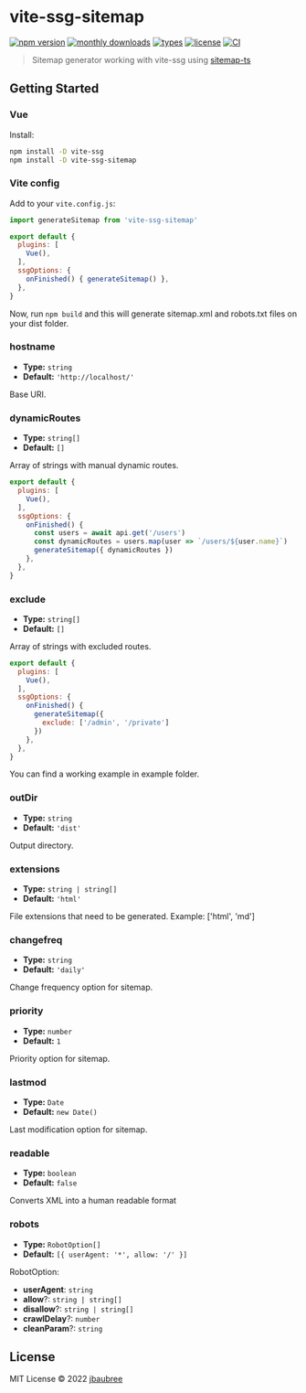 # vite-ssg-sitemap

[![npm version](https://badgen.net/npm/v/vite-ssg-sitemap)](https://www.npmjs.com/package/vite-ssg-sitemap)
[![monthly downloads](https://badgen.net/npm/dm/vite-ssg-sitemap)](https://www.npmjs.com/package/vite-ssg-sitemap)
[![types](https://badgen.net/npm/types/vite-ssg-sitemap)](https://github.com/jbaubree/vite-ssg-sitemap/blob/main/src/types.ts)
[![license](https://badgen.net/npm/license/vite-ssg-sitemap)](https://github.com/jbaubree/vite-ssg-sitemap/blob/main/LICENSE)
[![CI](https://github.com/jbaubree/vite-ssg-sitemap/actions/workflows/ci.yml/badge.svg?branch=main)](https://github.com/jbaubree/vite-ssg-sitemap/actions/workflows/ci.yml)

> Sitemap generator working with vite-ssg using [sitemap-ts](https://github.com/jbaubree/sitemap-ts)

## Getting Started

### Vue

Install:

```bash
npm install -D vite-ssg
npm install -D vite-ssg-sitemap
```

### Vite config

Add to your `vite.config.js`:

```js
import generateSitemap from 'vite-ssg-sitemap'

export default {
  plugins: [
    Vue(),
  ],
  ssgOptions: {
    onFinished() { generateSitemap() },
  },
}
```

Now, run `npm build` and this will generate sitemap.xml and robots.txt files on your dist folder.

### hostname

- **Type:** `string`
- **Default:** `'http://localhost/'`

Base URI.

### dynamicRoutes

- **Type:** `string[]`
- **Default:** `[]`

Array of strings with manual dynamic routes.
```js
export default {
  plugins: [
    Vue(),
  ],
  ssgOptions: {
    onFinished() {
      const users = await api.get('/users')
      const dynamicRoutes = users.map(user => `/users/${user.name}`)
      generateSitemap({ dynamicRoutes })
    },
  },
}
```

### exclude

- **Type:** `string[]`
- **Default:** `[]`

Array of strings with excluded routes.
```js
export default {
  plugins: [
    Vue(),
  ],
  ssgOptions: {
    onFinished() {
      generateSitemap({
        exclude: ['/admin', '/private']
      })
    },
  },
}
```

You can find a working example in example folder.

### outDir

- **Type:** `string`
- **Default:** `'dist'`

Output directory.

### extensions

- **Type:** `string | string[]`
- **Default:** `'html'`

File extensions that need to be generated.
Example: ['html', 'md']

### changefreq

- **Type:** `string`
- **Default:** `'daily'`

Change frequency option for sitemap.

### priority

- **Type:** `number`
- **Default:** `1`

Priority option for sitemap.

### lastmod

- **Type:** `Date`
- **Default:** `new Date()`

Last modification option for sitemap.

### readable

- **Type:** `boolean`
- **Default:** `false`

Converts XML into a human readable format

### robots

- **Type:** `RobotOption[]`
- **Default:** `[{ userAgent: '*', allow: '/' }]`

RobotOption:
- **userAgent**: `string`
- **allow**?: `string | string[]`
- **disallow**?: `string | string[]`
- **crawlDelay**?: `number`
- **cleanParam**?: `string`

## License

MIT License © 2022 [jbaubree](https://github.com/jbaubree)
